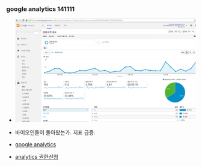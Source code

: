 
### google analytics 141111
- ![google analytics](/doc/img/analytics141111.png)

- 바이오인들이 돌아왔는가. 지표 급증.
- [google analytics](http://goo.gl/dyNTkl)
- [analytics 권한신청](/doc/analytics_admin.md)

